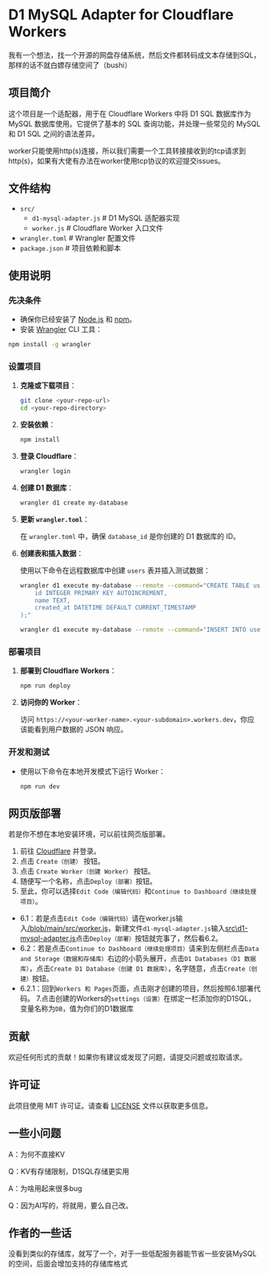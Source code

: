 # D1 MySQL Adapter for Cloudflare Workers

我有一个想法，找一个开源的网盘存储系统，然后文件都转码成文本存储到SQL，那样的话不就白嫖存储空间了（bushi）

## 项目简介

这个项目是一个适配器，用于在 Cloudflare Workers 中将 D1 SQL 数据库作为 MySQL 数据库使用。它提供了基本的 SQL 查询功能，并处理一些常见的 MySQL 和 D1 SQL 之间的语法差异。

worker只能使用http(s)连接，所以我们需要一个工具转接接收到的tcp请求到http(s)，如果有大佬有办法在worker使用tcp协议的欢迎提交issues。

## 文件结构

- `src/`
  - `d1-mysql-adapter.js`  # D1 MySQL 适配器实现
  - `worker.js`             # Cloudflare Worker 入口文件
- `wrangler.toml`             # Wrangler 配置文件
- `package.json`              # 项目依赖和脚本

## 使用说明

### 先决条件

- 确保你已经安装了 [Node.js](https://nodejs.org/) 和 [npm](https://www.npmjs.com/)。
- 安装 [Wrangler](https://developers.cloudflare.com/workers/wrangler/get-started) CLI 工具：
``` bash
npm install -g wrangler
```

### 设置项目

1. **克隆或下载项目**：

   ```bash
   git clone <your-repo-url>
   cd <your-repo-directory>
   ```

2. **安装依赖**：

   ```bash
   npm install
   ```

3. **登录 Cloudflare**：

   ```bash
   wrangler login
   ```

4. **创建 D1 数据库**：

   ```bash
   wrangler d1 create my-database
   ```

5. **更新 `wrangler.toml`**：

   在 `wrangler.toml` 中，确保 `database_id` 是你创建的 D1 数据库的 ID。

6. **创建表和插入数据**：

   使用以下命令在远程数据库中创建 `users` 表并插入测试数据：

   ```bash
   wrangler d1 execute my-database --remote --command="CREATE TABLE users (
       id INTEGER PRIMARY KEY AUTOINCREMENT,
       name TEXT,
       created_at DATETIME DEFAULT CURRENT_TIMESTAMP
   );"

   wrangler d1 execute my-database --remote --command="INSERT INTO users (name) VALUES ('测试用户1'), ('测试用户2');"
   ```

### 部署项目

1. **部署到 Cloudflare Workers**：

   ```bash
   npm run deploy
   ```

2. **访问你的 Worker**：

   访问 `https://<your-worker-name>.<your-subdomain>.workers.dev`，你应该能看到用户数据的 JSON 响应。

### 开发和测试

- 使用以下命令在本地开发模式下运行 Worker：

   ```bash
   npm run dev
   ```

## 网页版部署
若是你不想在本地安装环境，可以前往网页版部署。
1. 前往 [Cloudflare](https://dash.cloudflare.com/login) 并登录。
3. 点击 `Create（创建）` 按钮。
4. 点击 `Create Worker（创建 Worker）` 按钮。
5. 随便写一个名称，点击`Deploy（部署）`按钮。
6. 至此，你可以选择`Edit Code（编辑代码）`和`Continue to Dashboard（继续处理项目）`。
- 6.1：若是点击`Edit Code（编辑代码）`请在worker.js输入[/blob/main/src/worker.js](src/worker.js)，新建文件`d1-mysql-adapter.js`输入[src\d1-mysql-adapter.js](/blob/main/src/d1-mysql-adapter.js)点击`Deploy（部署）`按钮就完事了，然后看6.2。
- 6.2：若是点击`Continue to Dashboard（继续处理项目）`请来到左侧栏点击`Data and Storage（数据和存储库）`右边的小箭头展开，点击`D1 Databases（D1 数据库）`，点击`Create D1 Database（创建 D1 数据库）`，名字随意，点击`Create（创建）`按钮。
- 6.2.1：回到`Workers 和 Pages`页面，点击刚才创建的项目，然后按照6.1部署代码。
7.点击创建的Workers的`settings（设置）`在绑定一栏添加你的D1SQL，变量名称为`DB`，值为你们的D1数据库

## 贡献

欢迎任何形式的贡献！如果你有建议或发现了问题，请提交问题或拉取请求。

## 许可证

此项目使用 MIT 许可证。请查看 [LICENSE](LICENSE) 文件以获取更多信息。

## 一些小问题
A：为何不直接KV

Q：KV有存储限制，D1SQL存储更实用


A：为啥用起来很多bug

Q：因为AI写的，将就用，要么自己改。

## 作者的一些话
没看到类似的存储库，就写了一个，对于一些低配服务器能节省一些安装MySQL的空间，后面会增加支持的存储库格式
